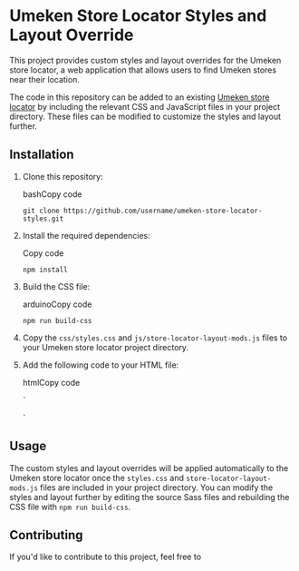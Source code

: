 
# Umeken Store Locator Styles and Layout Override

This project provides custom styles and layout overrides for the Umeken store locator, a web application that allows users to find Umeken stores near their location.

The code in this repository can be added to an existing [Umeken store locator](https://www.umeken.com/index.php?dispatch=info.storesearch) by including the relevant CSS and JavaScript files in your project directory. These files can be modified to customize the styles and layout further.

## Installation

1.  Clone this repository:
    
    bashCopy code
    
    `git clone https://github.com/username/umeken-store-locator-styles.git` 
    
2.  Install the required dependencies:
    
    Copy code
    
    `npm install` 
    
3.  Build the CSS file:
    
    arduinoCopy code
    
    `npm run build-css` 
    
4.  Copy the `css/styles.css` and `js/store-locator-layout-mods.js` files to your Umeken store locator project directory.
    
5.  Add the following code to your HTML file:
    
    htmlCopy code
    
    `<link rel="stylesheet" href="css/styles.css">
    <script src="js/store-locator-layout-mods.js"></script>` 
    

## Usage

The custom styles and layout overrides will be applied automatically to the Umeken store locator once the `styles.css` and `store-locator-layout-mods.js` files are included in your project directory. You can modify the styles and layout further by editing the source Sass files and rebuilding the CSS file with `npm run build-css`.

## Contributing

If you'd like to contribute to this project, feel free to